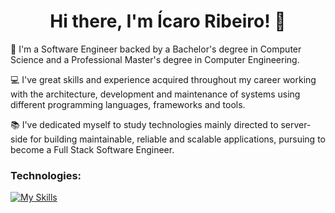<h1 align='center'>
  Hi there, I'm Ícaro Ribeiro! 👋
</h1>

👨 I'm a Software Engineer backed by a Bachelor's degree in Computer Science and a Professional Master's degree in Computer Engineering.

💻 I've great skills and experience acquired throughout my career working with the architecture, development and maintenance of systems using different programming languages, frameworks and tools.

📚 I've dedicated myself to study technologies mainly directed to server-side for building maintainable, reliable and scalable applications, pursuing to become a Full Stack Software Engineer.

### Technologies:

[![My Skills](https://skillicons.dev/icons?i=py,nodejs,ts,graphql,aws,postgres,redis,docker,terraform,githubactions,git)](https://skillicons.dev)

<!--
**icaroribeiro/icaroribeiro** is a ✨ _special_ ✨ repository because its `README.md` (this file) appears on your GitHub profile.

Here are some ideas to get you started:

- 🔭 I’m currently working on ...
- 🌱 I’m currently learning ...
- 👯 I’m looking to collaborate on ...
- 🤔 I’m looking for help with ...
- 💬 Ask me about ...
- 📫 How to reach me: ...
- 😄 Pronouns: ...
-->
